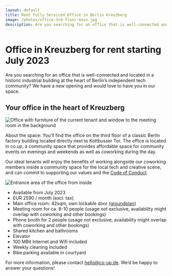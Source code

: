 ```yaml
---
layout: default
title: Rent Fully Serviced Office in Berlin Kreuzberg
image: /photos/office-3rd-floor-main.jpg
description: Are you searching for an office that is well-connected and located in a historic industrial building at the heart of Berlin’s independent tech community? We have a new opening and would love to have you in our space.
---
```


<h1>
  Office in Kreuzberg for rent
  <span>starting July 2023</span>
</h1>

<p>
 Are you searching for an office that is well-connected and located in a historic industrial building at the heart of Berlin’s independent tech community? We have a new opening and would love to have you in our space.
</p>

<h2>Your office in the heart of Kreuzberg</h2>

![Office with furniture of the current tenant and window to the meeting room in the background](photos/office-3rd-floor-main.jpg)

<p>
  About the space: You’ll find the office on the third floor of a classic Berlin factory building located directly next to Kottbusser Tor. The office is located in co.up, a community space that provides affordable space for community events on evenings and weekends as well as coworking during the day.
</p>

<p>
Our ideal tenants will enjoy the benefits of working alongside our coworking members inside a community space for the local tech and creative scene, and can commit to supporting our values and the <a href="https://co-up.de/code-of-conduct/">Code of Conduct</a>.
</p>

![Entrance area of the office from inside](photos/office-3rd-floor-entrance.jpg)

* Available from July 2023
* EUR 2590 / month (excl. tax)
* Main office room: 42sqm, own lockable door ([groundplan](/photos/3rd-floor-groundplan.jpg))
* Meeting room for ca. 8-10 people (usage not exclusive, availability might overlap with coworking and other bookings)
* Phone booth for 2 people (usage not exclusive, availability might overlap with coworking and other bookings)
* Shared kitchen and bathrooms
* Elevator
* 100 MBit Internet and Wifi included
* Weekly cleaning included
* Bike parking available in courtyard


<p>
  For more information, please contact <a href="mailto:hello@co-up.de">hello@co-up.de</a>. We’d be happy to answer your questions!
</p>
